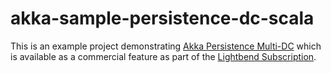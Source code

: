 akka-sample-persistence-dc-scala
================================

This is an example project demonstrating [Akka Persistence Multi-DC](https://developer.lightbend.com/docs/akka-commercial-addons/current/persistence-dc/index.html)
which is available as a commercial feature as part of the [Lightbend Subscription](https://www.lightbend.com/subscription).
